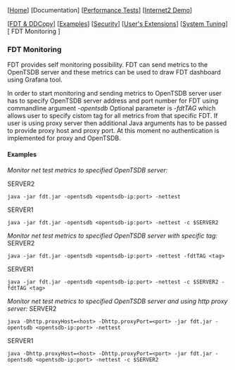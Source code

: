 [[Home](index.md)]   [Documentation]  [[Performance Tests](perf-disk-to-disk.md)] [[Internet2 Demo](internet2-demo.md)]

[[FDT & DDCopy](doc-fdt-ddcopy.md)]   [[Examples](doc-examples.md)]   [[Security](doc-security.md)]   [[User's Extensions](doc-user-extensions.md)]    [[System Tuning](doc-system-tuning.md)]    [ FDT Monitoring ]

### FDT Monitoring
FDT provides self monitoring possibility. FDT can send metrics to the OpenTSDB server and these metrics can be used to draw FDT dashboard using Grafana tool.

In order to start monitoring and sending metrics to OpenTSDB server user has to specify OpenTSDB server address and port number for FDT using commandline argument *-opentsdb*
Optional parameter is *-fdtTAG* which allows user to specify cistom tag for all metrics from that specific FDT.
If user is using proxy server then additional Java arguments has to be passed to provide proxy host and proxy port. 
At this moment no authentication is implemented for proxy and OpenTSDB.

#### Examples

*Monitor net test metrics to specified OpenTSDB server:*

SERVER2
```
java -jar fdt.jar -opentsdb <opentsdb-ip:port> -nettest
```
SERVER1
```
java -jar fdt.jar -opentsdb <opentsdb-ip:port> -nettest -c $SERVER2
```
*Monitor net test metrics to specified OpenTSDB server with specific tag:*
SERVER2
```
java -jar fdt.jar -opentsdb <opentsdb-ip:port> -nettest -fdtTAG <tag>
```
SERVER1
```
java -jar fdt.jar -opentsdb <opentsdb-ip:port> -nettest -c $SERVER2 -fdtTAG <tag>
```
*Monitor net test metrics to specified OpenTSDB server and using http proxy server:*
SERVER2
```
java -Dhttp.proxyHost=<host> -Dhttp.proxyPort=<port> -jar fdt.jar -opentsdb <opentsdb-ip:port> -nettest
```
SERVER1
```
java -Dhttp.proxyHost=<host> -Dhttp.proxyPort=<port> -jar fdt.jar -opentsdb <opentsdb-ip:port> -nettest -c $SERVER2
```
